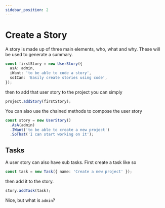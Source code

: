 ```yaml
---
sidebar_position: 2
---
```


# Create a Story

A story is made up of three main elements, who, what and why. These will be used to generate a summary.

```typescript
const firstStory = new UserStory({
  asA: admin,
  iWant: 'to be able to code a story',
  soICan: 'Easily create stories using code',
});
```

then to add that user story to the project you can simply

```typescript
project.addStory(firstStory);
```

You can also use the chained methods to compose the user story

```typescript
const story = new UserStory()
  .AsA(admin)
  .IWant('to be able to create a new project')
  .SoThat('I can start working on it');
```

## Tasks

A user story can also have sub tasks. First create a task like so

```typescript
const task = new Task({ name: 'Create a new project' });
```

then add it to the story.

```typescript
story.addTask(task);
```

Nice, but what is `admin`?
